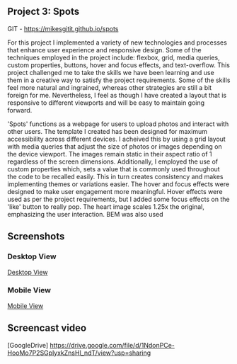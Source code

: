 ## Project 3: Spots

GIT - https://mikesgitit.github.io/spots

For this project I implemented a variety of new technologies and processes that enhance user experience and responsive design. Some of the techniques employed in the project include: flexbox, grid, media queries, custom properties, buttons, hover and focus effects, and text-overflow. This project challenged me to take the skills we have been learning and use them in a creative way to satisfy the project requirements. Some of the skills feel more natural and ingrained, whereas other strategies are still a bit foreign for me. Nevertheless, I feel as though I have created a layout that is responsive to different viewports and will be easy to maintain going forward.

'Spots' functions as a webpage for users to upload photos and interact with other users. The template I created has been designed for maximum accessibility across different devices. I acheived this by using a grid layout with media queries that adjust the size of photos or images depending on the device viewport. The images remain static in their aspect ratio of 1 regardless of the screen dimensions. Additionally, I employed the use of custom properties which, sets a value that is commonly used throughout the code to be recalled easily. This in turn creates consistency and makes implementing themes or variations easier. The hover and focus effects were designed to make user engagement more meaningful. Hover effects were used as per the project requirements, but I added some focus effects on the 'like' button to really pop. The heart image scales 1.25x the original, emphasizing the user interaction. BEM was also used

## Screenshots

### Desktop View

[Desktop View](./screenshots/screenshot_1.png)

### Mobile View

[Mobile View](./screenshots/Screenshot_2.png)

## Screencast video

[GoogleDrive] https://drive.google.com/file/d/1NdonPCe-HooMo7P2SGplyxkZnsHl_ndT/view?usp=sharing
